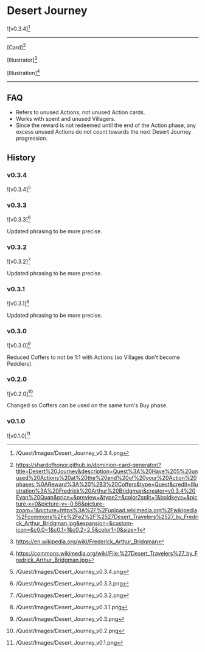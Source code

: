 # Desert Journey

![v0.3.4][^v0.3.4]

---

[Card][^Card]

[Illustrator][^Illustrator]

[Illustration][^Illustration]

---

## FAQ

- Refers to unused Actions, not unused Action cards.
- Works with spent and unused Villagers.
- Since the reward is not redeemed until the end of the Action phase, any
excess unused Actions do not count towards the next Desert Journey progression.

## History

### v0.3.4

![v0.3.4][^v0.3.4]

### v0.3.3

![v0.3.3][^v0.3.3]

Updated phrasing to be more precise.

### v0.3.2

![v0.3.2][^v0.3.2]

Updated phrasing to be more precise.

### v0.3.1

![v0.3.1][^v0.3.1]

Updated phrasing to be more precise.

### v0.3.0

![v0.3.0][^v0.3.0]

Reduced Coffers to not be 1:1 with Actions (so Villages don't become Peddlers).

### v0.2.0

![v0.2.0][^v0.2.0]

Changed so Coffers can be used on the same turn's Buy phase.

### v0.1.0

![v0.1.0][^v0.1.0]

[^v0.1.0]: /Quest/Images/Desert_Journey_v0.1.png
[^v0.2.0]: /Quest/Images/Desert_Journey_v0.2.png
[^v0.3.0]: /Quest/Images/Desert_Journey_v0.3.png
[^v0.3.1]: /Quest/Images/Desert_Journey_v0.3.1.png
[^v0.3.2]: /Quest/Images/Desert_Journey_v0.3.2.png
[^v0.3.3]: /Quest/Images/Desert_Journey_v0.3.3.png
[^v0.3.4]: /Quest/Images/Desert_Journey_v0.3.4.png
[^Card]: https://shardofhonor.github.io/dominion-card-generator/?title=Desert%20Journey&description=Quest%3A%20Have%205%20unused%20Actions%20at%20the%20end%20of%20your%20Action%20phases.%0AReward%3A%20%2B3%20Coffers&type=Quest&credit=Illustration%3A%20Fredrick%20Arthur%20Bridgman&creator=v0.3.4%20Evan%20Quan&price=&preview=&type2=&color2split=1&boldkeys=&picture-x=0&picture-y=-0.66&picture-zoom=1&picture=https%3A%2F%2Fupload.wikimedia.org%2Fwikipedia%2Fcommons%2Fe%2Fe2%2F%2527Desert_Travelers%2527_by_Fredrick_Arthur_Bridgman.jpg&expansion=&custom-icon=&c0.0=1&c0.1=1&c0.2=2.5&color1=0&size=1
[^Illustrator]: https://en.wikipedia.org/wiki/Frederick_Arthur_Bridgman
[^Illustration]: https://commons.wikimedia.org/wiki/File:%27Desert_Travelers%27_by_Fredrick_Arthur_Bridgman.jpg
